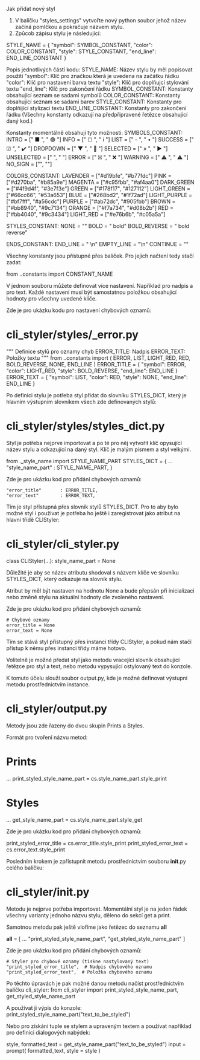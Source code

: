 Jak přidat nový styl

1) V balíčku "styles_settings" vytvořte nový python soubor jehož název začíná pomlčkou a pokračuje názvem stylu.
2) Způcob zápisu stylu je následující:

STYLE_NAME = {
    "symbol": SYMBOL_CONSTANT,
    "color": COLOR_CONSTANT,
    "style": STYLE_CONSTANT,
    "end_line": END_LINE_CONSTANT
}

Popis jednotlivých částí kodu:
STYLE_NAME: Název stylu by měl popisovat použití
"symbol": Klíč pro značkou která je uvedena na začátku řádku
"color": Klíč pro nastavení barva textu
"style": Klíč pro doplňujcí stylování textu
"end_line": Klíč pro zakončení řádku
SYMBOL_CONSTANT: Konstanty obsahující seznam se sadami symbolů
COLOR_CONSTANT: Konstanty obsahující seznam se sadami barev
STYLE_CONSTANT: Konstanty pro doplňijící stylizaci textu
END_LINE_CONSTANT: Konstanty pro zakončení řádku
(Všechny konstanty odkazují na předpřipravené řetězce obsahující daný kod.)

Konstanty momentálně obsahují tyto možnosti:
SYMBOLS_CONSTANT:
INTRO        = [" ■ ", " 🟢 "]
INFO         = [" ☐ ", " ℹ️ "]
LIST         = [" - ", " • "]
SUCCESS      = [" ☑ ", " ✔️ "]
DROPDOWN     = [" ▼ ", " 🔽 "]
SELECTED     = [" » ", " ▶️ "]
UNSELECTED   = ["   ", "   "]
ERROR        = [" ⛝ ", " ❌ "]
WARNING      = [" ⚠ ", " ⚠️ "]
NO_SIGN      = ["", ""]

COLORS_CONSTANT:
LAVENDER     = ["#d19bfe", "#b77fdc"]
PINK         = ["#d270ba", "#b85a9e"]
MAGENTA      = ["#c95fbb", "#af4aa0"]
DARK_GREEN   = ["#4f9d4f", "#3e7f3e"]
GREEN        = ["#178f17", "#127112"]
LIGHT_GREEN  = ["#66cc66", "#53a653"]
BLUE         = ["#268bd2", "#1f72ad"]
LIGHT_PURPLE = ["#bf7fff", "#a56cdc"]
PURPLE       = ["#ab72dc", "#905fbb"]
BROWN        = ["#bb8940", "#9c7134"]
ORANGE       = ["#f7a734", "#d08b2b"]
RED          = ["#bb4040", "#9c3434"]
LIGHT_RED    = ["#e76b6b", "#c05a5a"]

STYLES_CONSTANT:
NONE         = ""
BOLD         = " bold"
BOLD_REVERSE = " bold reverse"

ENDS_CONSTANT:
END_LINE     = " \n"
EMPTY_LINE   = "\n"
CONTINUE     = ""

Všechny konstanty jsou přístupné přes balíček. 
Pro jejich načtení tedy stačí zadat:

from ..constants import CONSTANT_NAME

V jednom souboru můžete definovat více nastavení. Například pro nadpis a pro text.
Každé nastavení musí být samostatnou položkou obsahující hodnoty pro všechny uvedené klíče.

Zde je pro ukázku kodu pro nastavení chybových oznamů:

# cli_styler/styles/_error.py
"""
Definice stylů pro oznamy chyb
ERROR_TITLE: Nadpis
ERROR_TEXT: Položky textu
"""
from ..constants import (
    ERROR, LIST,
    LIGHT_RED, RED,
    BOLD_REVERSE, NONE,
    END_LINE
)
ERROR_TITLE = {
    "symbol": ERROR,
    "color": LIGHT_RED,
    "style": BOLD_REVERSE,
    "end_line": END_LINE
}
ERROR_TEXT = {
    "symbol": LIST,
    "color": RED,
    "style": NONE,
    "end_line": END_LINE
}

Po definici stylu je potřeba styl přidat do slovníku STYLES_DICT, 
který je hlavním výstupním slovníkem všech zde definovaných stylů:

# cli_styler/styles/styles_dict.py

Styl je potřeba nejprve importovat a po té pro něj vytvořit klíč 
opysující název stylu a odkazující na daný styl.
Klíč je malým písmem a styl velkými.

from ._style_name import STYLE_NAME_PART
STYLES_DICT = {
   ...
   "style_name_part"     : STYLE_NAME_PART,
}

Zde je pro ukázku kod pro přidání chybových oznamů:

    "error_title"       : ERROR_TITLE,
    "error_text"        : ERROR_TEXT,

Tím je styl přístupná přes slovník stylů STYLES_DICT.
Pro to aby bylo možné styl i používat je potřeba ho ještě i zaregistrovat 
jako atribut na hlavní třídě CLIStyler:

# cli_styler/cli_styler.py
class CLIStyler(...):
    style_name_part = None

Důležité je aby se název atributu shodoval s názvem klíče 
ve slovníku STYLES_DICT, který odkazuje na slovník stylu.

Atribut by měl být nastaven na hodnotu None 
a bude přepsán při inicializaci nebo změně stylu 
na aktuální hodnoty dle zvoleného nastavení.

Zde je pro ukázku kod pro přidání chybových oznamů:

    # Chybové oznamy
    error_title = None
    error_text = None

Tím se stává styl přístupný přes instanci třídy CLIStyler,
a pokud nám stačí přístup k němu přes instanci třídy máme hotovo.

Volitelně je možné předat styl jako metodu 
vracející slovník obsahující řetězce pro styl a text, 
nebo metodu vypysující ostylovaný text do konzole.

K tomuto účelu slouží soubor output.py, kde je možné definovat 
výstupní metodu prostřednictvím instance.
# cli_styler/output.py

Metody jsou zde řazeny do dvou skupin Prints a Styles.

Formát pro tvoření názvu metod:

# Prints
...
print_styled_style_name_part = cs.style_name_part.style_print
# Styles
...
get_style_name_part = cs.style_name_part.style_get

Zde je pro ukázku kod pro přidání chybových oznamů:

print_styled_error_title = cs.error_title.style_print
print_styled_error_text = cs.error_text.style_print

Posledním krokem je zpřístupnit metodu prostředníctvím souboru __init__.py celého balíčku:
# cli_styler/__init__.py

Metodu je nejprve potřeba importovat. 
Momentální styl je na jeden řádek všechny varianty jednoho názvu stylu,
děleno do sekcí get a print.

Samotnou metodu pak ještě vloříme jako řetězec do seznamu __all__

__all__ = [
    ...
    "print_styled_style_name_part",
    "get_styled_style_name_part"
]

Zde je pro ukázku kod pro přidání chybových oznamů:

    # Styler pro chybové oznamy (tiskne nastylovaný text)
    "print_styled_error_title",  # Nadpis chybového oznamu
    "print_styled_error_text",  # Položka chybového oznamu

Po těchto úpravách je pak možné danou metodu načíst prostřednictvím balíčku cli_styler:
from cli_styler import print_styled_style_name_part, get_styled_style_name_part

A používat ji výpis do konzole:
print_styled_style_name_part("text_to_be_styled")

Nebo pro získání tuple se stylem a upraveným textem 
a používat například pro definici dialogových nabýdek:

style, formatted_text = get_style_name_part("text_to_be_styled")
input = prompt(
    formatted_text,
    style = style
)